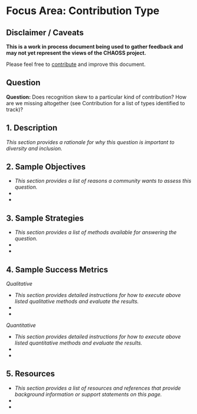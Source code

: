 # Focus Area: Contribution Type

## Disclaimer / Caveats

**This is a work in process document being used to gather feedback and may not yet represent the views of the CHAOSS project.**

Please feel free to [contribute](https://github.com/chaoss/wg-diversity-inclusion/blob/master/CONTRIBUTING.md) and improve this document.

## Question

**Question:**   Does recognition skew to a particular kind of contribution? How are we missing altogether (see Contribution for a list of types identified to track)? 


## 1. Description

_This section provides a rationale for why this question is important to diversity and inclusion._


## 2. Sample Objectives

- _This section provides a list of reasons a community wants to assess this question._
-
-


## 3. Sample Strategies

- _This section provides a list of methods available for answering the question._
-
-


## 4. Sample Success Metrics
_Qualitative_

- _This section provides detailed instructions for how to execute above listed qualitative methods and evaluate the results._
-
-


_Quantitative_

- _This section provides detailed instructions for how to execute above listed quantitative methods and evaluate the results._
-
-


## 5. Resources

- _This section provides a list of resources and references that provide background information or support statements on this page._
-
-
